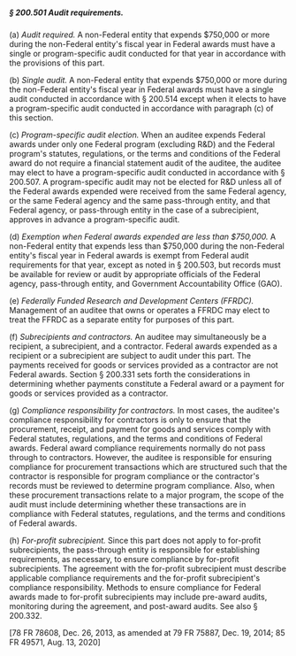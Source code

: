 ##### § 200.501 Audit requirements. #####

(a) *Audit required.* A non-Federal entity that expends $750,000 or more during the non-Federal entity's fiscal year in Federal awards must have a single or program-specific audit conducted for that year in accordance with the provisions of this part.

(b) *Single audit.* A non-Federal entity that expends $750,000 or more during the non-Federal entity's fiscal year in Federal awards must have a single audit conducted in accordance with § 200.514 except when it elects to have a program-specific audit conducted in accordance with paragraph (c) of this section.

(c) *Program-specific audit election.* When an auditee expends Federal awards under only one Federal program (excluding R&D) and the Federal program's statutes, regulations, or the terms and conditions of the Federal award do not require a financial statement audit of the auditee, the auditee may elect to have a program-specific audit conducted in accordance with § 200.507. A program-specific audit may not be elected for R&D unless all of the Federal awards expended were received from the same Federal agency, or the same Federal agency and the same pass-through entity, and that Federal agency, or pass-through entity in the case of a subrecipient, approves in advance a program-specific audit.

(d) *Exemption when Federal awards expended are less than $750,000.* A non-Federal entity that expends less than $750,000 during the non-Federal entity's fiscal year in Federal awards is exempt from Federal audit requirements for that year, except as noted in § 200.503, but records must be available for review or audit by appropriate officials of the Federal agency, pass-through entity, and Government Accountability Office (GAO).

(e) *Federally Funded Research and Development Centers (FFRDC).* Management of an auditee that owns or operates a FFRDC may elect to treat the FFRDC as a separate entity for purposes of this part.

(f) *Subrecipients and contractors.* An auditee may simultaneously be a recipient, a subrecipient, and a contractor. Federal awards expended as a recipient or a subrecipient are subject to audit under this part. The payments received for goods or services provided as a contractor are not Federal awards. Section § 200.331 sets forth the considerations in determining whether payments constitute a Federal award or a payment for goods or services provided as a contractor.

(g) *Compliance responsibility for contractors.* In most cases, the auditee's compliance responsibility for contractors is only to ensure that the procurement, receipt, and payment for goods and services comply with Federal statutes, regulations, and the terms and conditions of Federal awards. Federal award compliance requirements normally do not pass through to contractors. However, the auditee is responsible for ensuring compliance for procurement transactions which are structured such that the contractor is responsible for program compliance or the contractor's records must be reviewed to determine program compliance. Also, when these procurement transactions relate to a major program, the scope of the audit must include determining whether these transactions are in compliance with Federal statutes, regulations, and the terms and conditions of Federal awards.

(h) *For-profit subrecipient.* Since this part does not apply to for-profit subrecipients, the pass-through entity is responsible for establishing requirements, as necessary, to ensure compliance by for-profit subrecipients. The agreement with the for-profit subrecipient must describe applicable compliance requirements and the for-profit subrecipient's compliance responsibility. Methods to ensure compliance for Federal awards made to for-profit subrecipients may include pre-award audits, monitoring during the agreement, and post-award audits. See also § 200.332.

[78 FR 78608, Dec. 26, 2013, as amended at 79 FR 75887, Dec. 19, 2014; 85 FR 49571, Aug. 13, 2020]